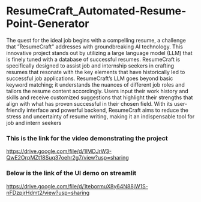 # ResumeCraft_Automated-Resume-Point-Generator
The quest for the ideal job begins with a compelling resume, a challenge that ”ResumeCraft” addresses with
groundbreaking AI technology. This innovative project stands out
by utilizing a large language model (LLM) that is finely tuned
with a database of successful resumes. ResumeCraft is specifically
designed to assist job and internship seekers in crafting resumes that
resonate with the key elements that have historically led to
successful job applications. ResumeCraft’s LLM goes beyond
basic keyword matching; it understands the nuances of different
job roles and tailors the resume content accordingly. Users input
their work history and skills and receive customized suggestions
that highlight their strengths that align with what has proven
successful in their chosen field. With its user-friendly interface
and powerful backend, ResumeCraft aims to reduce the stress
and uncertainty of resume writing, making it an indispensable
tool for job and intern seekers
### This is the link for the video demonstrating the project
https://drive.google.com/file/d/1lMDJrW3-QwE2OrpMZt18Suq37oehr2g7/view?usp=sharing
### Below is the link of the UI demo on streamlit
https://drive.google.com/file/d/1tebormuX8y64N88jW1S-nFDzpjrHdmt2/view?usp=sharing
